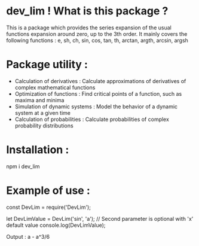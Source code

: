 # dev_lim ! What is this package ?

This is a package which provides the series expansion of the usual functions expansion around zero, up to the 3th order.
It mainly covers the following functions : e, sh, ch, sin, cos, tan, th, arctan, argth, arcsin, argsh

# Package utility :

- Calculation of derivatives    : Calculate approximations of derivatives of complex mathematical functions
- Optimization of functions     : Find critical points of a function, such as maxima and minima
- Simulation of dynamic systems : Model the behavior of a dynamic system at a given time
- Calculation of probabilities  : Calculate probabilities of complex probability distributions
# Installation :

npm i dev_lim

# Example of use :

const DevLim = require('DevLim');

let DevLimValue =  DevLim('sin', 'a'); // Second parameter is optional with 'x' default value
console.log(DevLimValue);

Output :
a - a^3/6
